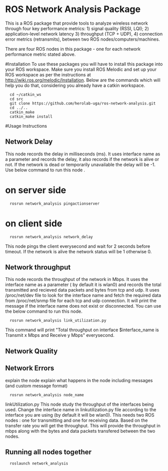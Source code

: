 # ROS Network Analysis Package
This is a ROS package that provide tools to analyze wireless network through four key performance metrics: 1) signal quality (RSSI, LQI); 2) application-level network latency 3) throughput (TCP + UDP), 4) connection error metrics (retransmits), between two ROS nodes/computers/machines.

There are four ROS nodes in this package - one for each network performance metric stated above.

#Installation
To use these packages you will have to install this package into your ROS workspace. Make sure you install ROS Melodic and set up your ROS workspace as per the instructions at http://wiki.ros.org/melodic/Installation.  Below are the commands which will help you do that, considering you already have a catkin workspace.
```
  cd ~/catkin_ws
  cd src
  git clone https://github.com/herolab-uga/ros-network-analysis.git
  cd ../..
  catkin_make
  catkin_make install
```
#Usage Instructions

## Network Delay 
This node records the delay in milliseconds (ms). It uses interface name as a parameter and records the delay, it also records if the network is alive or not. If the network is dead or temporarily unavailable the delay will be -1. Use below command to run this node .

# on server side
```
  rosrun network_analysis pingactionserver
```
# on client side

```
  rosrun network_analysis network_delay
```
This node pings the client everysecond and wait for 2 seconds before timeout. If the network is alive the network status will be 1 otherwise 0.

## Network throughput
This node records the throughput of the network in Mbps. It uses the interface name as a parameter ( by default it is wlan0) and records the total transmitted and recieved data packets and bytes from tcp and udp. It uses /proc/net/dev file to look for the interface name and fetch the required data from /proc/net/snmp file for each tcp and udp connection. It will print the message if the interface name does not exist or disconnected. You can use the below command to run this node.

```
  rosrun network_analysis link_utilization.py
```
This command will print "Total throughput on interface $interface_name is Transmit x Mbps and Receive y Mbps" everysecond.

## Network Quality

## Network Errors

explain the node
explain what happens in the node including messages (and custom message format)
```
  rosrun network_analysis node_name
```

linkUtilization.py
This node study the throughput of the interfaces being used. Change the interface name in linkutilization.py file according to the interface you are using (by default it will be wlan0). This needs two ROS nodes : one for transmitting and one for receiving data. Based on the transfer rate you will get the throughput. This will provide the throughput in mbps along with the bytes and data packets transfered between the two nodes.

## Running all nodes together

```
  roslaunch network_analysis
```
